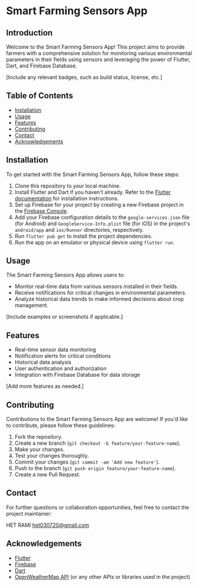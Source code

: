 # Smart Farming Sensors App

## Introduction
Welcome to the Smart Farming Sensors App! This project aims to provide farmers with a comprehensive solution for monitoring various environmental parameters in their fields using sensors and leveraging the power of Flutter, Dart, and Firebase Database.

[Include any relevant badges, such as build status, license, etc.]

## Table of Contents
- [Installation](#installation)
- [Usage](#usage)
- [Features](#features)
- [Contributing](#contributing)
- [Contact](#contact)
- [Acknowledgements](#acknowledgements)

## Installation
To get started with the Smart Farming Sensors App, follow these steps:

1. Clone this repository to your local machine.
2. Install Flutter and Dart if you haven't already. Refer to the [Flutter documentation](https://flutter.dev/docs/get-started/install) for installation instructions.
3. Set up Firebase for your project by creating a new Firebase project in the [Firebase Console](https://console.firebase.google.com/).
4. Add your Firebase configuration details to the `google-services.json` file (for Android) and `GoogleService-Info.plist` file (for iOS) in the project's `android/app` and `ios/Runner` directories, respectively.
5. Run `flutter pub get` to install the project dependencies.
6. Run the app on an emulator or physical device using `flutter run`.

## Usage
The Smart Farming Sensors App allows users to:

- Monitor real-time data from various sensors installed in their fields.
- Receive notifications for critical changes in environmental parameters.
- Analyze historical data trends to make informed decisions about crop management.

[Include examples or screenshots if applicable.]

## Features
- Real-time sensor data monitoring
- Notification alerts for critical conditions
- Historical data analysis
- User authentication and authorization
- Integration with Firebase Database for data storage

[Add more features as needed.]

## Contributing
Contributions to the Smart Farming Sensors App are welcome! If you'd like to contribute, please follow these guidelines:

1. Fork the repository.
2. Create a new branch (`git checkout -b feature/your-feature-name`).
3. Make your changes.
4. Test your changes thoroughly.
5. Commit your changes (`git commit -am 'Add new feature'`).
6. Push to the branch (`git push origin feature/your-feature-name`).
7. Create a new Pull Request.

## Contact
For further questions or collaboration opportunities, feel free to contact the project maintainer:

HET RAMI
het030720@gmail.com

## Acknowledgements
- [Flutter](https://flutter.dev/)
- [Firebase](https://firebase.google.com/)
- [Dart](https://dart.dev/)
- [OpenWeatherMap API](https://openweathermap.org/api) (or any other APIs or libraries used in the project)

